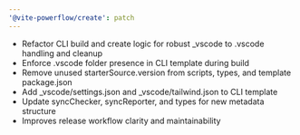 ```yaml
---
'@vite-powerflow/create': patch
---
```


- Refactor CLI build and create logic for robust \_vscode to .vscode handling and cleanup
- Enforce .vscode folder presence in CLI template during build
- Remove unused starterSource.version from scripts, types, and template package.json
- Add \_vscode/settings.json and \_vscode/tailwind.json to CLI template
- Update syncChecker, syncReporter, and types for new metadata structure
- Improves release workflow clarity and maintainability
